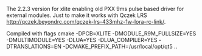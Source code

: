 

The  2.2.3 version for xlite enabling old PXX 9ms pulse based driver for external modules. Just to make it works with Qczek LRS http://qczek.beyondrc.com/qczek-lrs-433mhz-1w-lora-rc-link/.

Compiled with flags
cmake -DPCB=XLITE -DMODULE_R9M_FULLSIZE=YES -DMULTIMODULE=YES -DLUA=YES -DLUA_COMPILER=YES -DTRANSLATIONS=EN -DCMAKE_PREFIX_PATH=/usr/local/opt/qt5 ..
